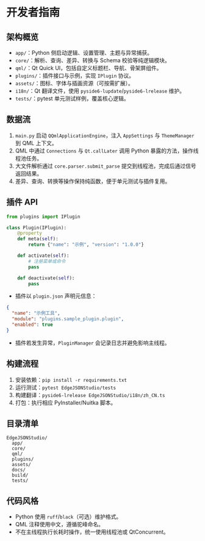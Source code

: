 # 开发者指南

## 架构概览

- `app/`：Python 侧启动逻辑、设置管理、主题与异常捕获。
- `core/`：解析、查询、差异、转换与 Schema 校验等纯逻辑模块。
- `qml/`：Qt Quick UI，包括自定义标题栏、导航、骨架屏组件。
- `plugins/`：插件接口与示例，实现 `IPlugin` 协议。
- `assets/`：图标、字体与插画资源（可按需扩展）。
- `i18n/`：Qt 翻译文件，使用 `pyside6-lupdate`/`pyside6-lrelease` 维护。
- `tests/`：pytest 单元测试样例，覆盖核心逻辑。

## 数据流

1. `main.py` 启动 `QQmlApplicationEngine`，注入 `AppSettings` 与 `ThemeManager` 到 QML 上下文。
2. QML 中通过 `Connections` 与 `Qt.callLater` 调用 Python 暴露的方法，操作线程池任务。
3. 大文件解析通过 `core.parser.submit_parse` 提交到线程池，完成后通过信号返回结果。
4. 差异、查询、转换等操作保持纯函数，便于单元测试与插件复用。

## 插件 API

```python
from plugins import IPlugin

class Plugin(IPlugin):
    @property
    def meta(self):
        return {"name": "示例", "version": "1.0.0"}

    def activate(self):
        # 注册菜单或命令
        pass

    def deactivate(self):
        pass
```

- 插件以 `plugin.json` 声明元信息：

```json
{
  "name": "示例工具",
  "module": "plugins.sample_plugin.plugin",
  "enabled": true
}
```

- 插件若发生异常，`PluginManager` 会记录日志并避免影响主线程。

## 构建流程

1. 安装依赖：`pip install -r requirements.txt`
2. 运行测试：`pytest EdgeJSONStudio/tests`
3. 构建翻译：`pyside6-lrelease EdgeJSONStudio/i18n/zh_CN.ts`
4. 打包：执行相应 PyInstaller/Nuitka 脚本。

## 目录清单

```
EdgeJSONStudio/
  app/
  core/
  qml/
  plugins/
  assets/
  docs/
  build/
  tests/
```

## 代码风格

- Python 使用 `ruff`/`black`（可选）维护格式。
- QML 注释使用中文，遵循驼峰命名。
- 不在主线程执行长耗时操作，统一使用线程池或 QtConcurrent。
